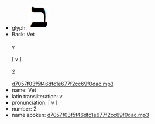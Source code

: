 - glyph: ![2fb2282b6e1b272671451b27dbabeca7.png](./14.png)
- Back: Vet<br /><br />v<br /><br />[ v ]<br /><br />2<br /><br />[d7057f03f5f46dfc1e677f2cc69f0dac.mp3](./23.mp3)
- name: Vet<br />
- latin transliteration: v<br />
- pronunciation: [ v ]<br />
- number: 2<br />
- name spoken: [d7057f03f5f46dfc1e677f2cc69f0dac.mp3](./23.mp3)